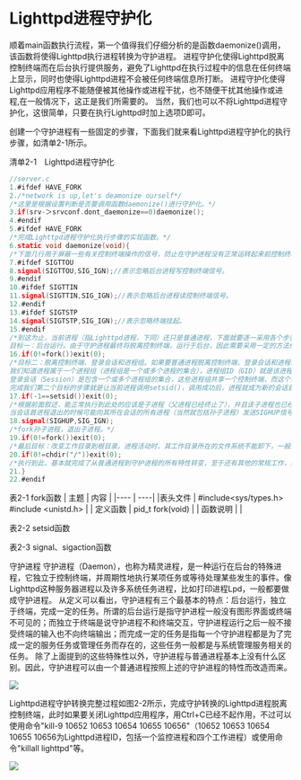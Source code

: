 # Lighttpd进程守护化
顺着main函数执行流程，第一个值得我们仔细分析的是函数daemonize()调用，该函数将使得Lighttpd执行进程转换为守护进程。
进程守护化使得Lighttpd脱离控制终端而在后台执行提供服务，避免了Lighttpd在执行过程中的信息在任何终端上显示，同时也使得Lighttpd进程不会被任何终端信息所打断。
进程守护化使得Lighttpd应用程序不能随便被其他操作或进程干扰，也不随便干扰其他操作或进程,在一般情况下，这正是我们所需要的。
当然，我们也可以不将Lighttpd进程守护化，这很简单，只要在执行Lighttpd时加上选项D即可。

创建一个守护进程有一些固定的步骤，下面我们就来看Lighttpd进程守护化的执行步骤，如清单2-1所示。

清单2-1　Lighttpd进程守护化
```c
//server.c
1.#ifdef HAVE_FORK
2./*network is up,let's deamonize ourself*/
/*这里是根据设置判断是否要调用函数daemonize()进行守护化。*/
3.if(srv-＞srvconf.dont_daemonize==0)daemonize();
4.#endif
5.#ifdef HAVE_FORK
/*完成Lighttpd进程守护化执行步骤的实现函数。*/
6.static void daemonize(void){
/*下面几行用于屏蔽一些有关控制终端操作的信号，防止在守护进程没有正常运转起来前控制终端受到干扰退出或挂起。*/
7.#ifdef SIGTTOU
8.signal(SIGTTOU,SIG_IGN);//表示忽略后台进程写控制终端信号。
9.#endif
10.#ifdef SIGTTIN
11.signal(SIGTTIN,SIG_IGN);//表示忽略后台进程读控制终端信号。
12.#endif
13.#ifdef SIGTSTP
14.signal(SIGTSTP,SIG_IGN);//表示忽略终端挂起。
15.#endif
/*到这为止，当前进程（指Lighttpd进程，下同）还只是普通进程，下面就要逐一采用各个步骤，使得当前进程逐步具备守护进程的各个特性，完成从普通进程到守护进程的转变。
目标一：后台运行。由于守护进程最终将脱离控制终端，运行于后台，因此需要采用一定的方法使得普通进程脱离控制终端，这个方法就是首先在普通进程中调用fork函数后，使父进程终止，让子进程继续执行，此时由于父进程先于子进程结束，使得子进程成为孤儿进程，因此自动被1号进程（init）收养。因为子进程是原父进程的完全复制，而子进程又将在后台执行，完成预期目标，这也就是的“脱壳”。*/
16.if(0!=fork())exit(0);
/*目标二：脱离控制终端、登录会话和进程组。如果要普通进程脱离控制终端、登录会话和进程组，不受它们的影响，一般使用setsid()设置新会话的首进程，则与原来的登录会话和进程组自动脱离。
我们知道进程属于一个进程组（进程组是一个或多个进程的集合），进程组ID（GID）就是该进程组组长进程的进程ID（PID），因此我们也就可以通过GID来识别组长进程。组长进程的存在与否并不关系到进程组的存在与否，也就是说，只要进程组中有一个进程存在，则该进程组就存在，这与其组长进程是否终止无关。
登录会话（Session）是包含一个或多个进程组的集合，这些进程组共享一个控制终端，而这个控制终端通常是创建第一个进程的登录终端，控制终端、登录会话和进程组通常是从父进程继承下来的。会话、进程组、进程与控制终端之间的关系如表2-1所示。
完成我们第二个目标的步骤就是让当前进程调用setsid()，调用成功后，进程就成为新的会话首进程（Session Leader）和新的进程组组长（新进程组ID为当前进程ID），并与原来的登录会话和进程组脱离，同时进程与原来的（如果存在）控制终端联系被脱离。*/
17.if(-1==setsid())exit(0);
/*根据前面叙述，能正常执行到此处的应该是子进程（父进程已经终止了），并且该子进程也已经脱离控制终端、原来的登录会话和进程组，似乎已经完成了从普通进程到守护进程的转换。事实上也是如此，简单的守护进程转换的确已经完成了，但是我们知道目前的该子进程是一个会话的首进程和进程组的组长进程，对于某些系统（如SVR4），当会话首进程打开一个尚未与任何会话相关联的终端设备时，此设备自动作为控制终端分配给该会话，这与守护进程不关联控制终端的特性不符合。因此，我们要采用不再让该子进程成为会话首进程的方式来禁止进程重新打开关联控制终端，方法就是再次调用fork函数，该fork函数执行后，子进程结束，孙子进程也不再是会话首进程，避免了会话再次关联到控制主终端。
当会话首进程退出的时候可能向其所在会话的所有进程（当然就包括孙子进程）发送SIGHUP信号，而SIGHUP信号的默认处理函数是结束进程。为了防止孙子进程意外结束，因此需要忽略SIGHUP信号（孙子进程也继承了这一点），直到子进程退出，孙子进程被启动进程(init)收养。*/＜/p＞
18.signal(SIGHUP,SIG_IGN);
/*fork孙子进程，退出子进程。*/
19.if(0!=fork())exit(0);
/*最后目标：改变工作目录到根目录。进程活动时，其工作目录所在的文件系统不能卸下，一般需要将工作目录改变到根目录，注意用户对此目录需要有读写权，防止超级用户卸载设备时系统报告设备忙。*/
20.if(0!=chdir("/"))exit(0);
/*执行到此，基本就完成了从普通进程到守护进程的所有特性转变，至于还有其他的常规工作，如关闭文件描述符，并重定向标准输入、输出和错误输出以及设置守护进程的文件权限创建掩码等，有的在此前就已经完成26或者针对Lighttpd本身就不需要那么做。*/
21.}
22.#endif
```
表2-1 fork函数
| 主题 | 内容 |
|---- | ----|
|表头文件 | #include<sys/types.h> #include <unistd.h> |
| 定义函数 | pid_t fork(void) |
| 函数说明 |  |


表2-2 setsid函数

表2-3 signal、sigaction函数

守护进程
守护进程（Daemon），也称为精灵进程，是一种运行在后台的特殊进程，它独立于控制终端，并周期性地执行某项任务或等待处理某些发生的事件。像Lighttpd这种服务器进程以及许多系统任务进程，比如打印进程Lpd，一般都要做成守护进程。
从定义可以看出，守护进程有三个最基本的特点：后台运行，独立于终端，完成一定的任务。所谓的后台运行是指守护进程一般没有图形界面或终端不可见的；而独立于终端是说守护进程不和终端交互，守护进程运行之后一般不接受终端的输入也不向终端输出；而完成一定的任务是指每一个守护进程都是为了完成一定的服务任务或管理任务而存在的，这些任务一般都是与系统管理服务相关的任务。
除了上面提到的这些特殊性以外，守护进程与普通进程基本上没有什么区别。因此，守护进程可以由一个普通进程按照上述的守护进程的特性而改造而来。

![](http://tiebapic.baidu.com/forum/w%3D580%3B/sign=b801f6e0deea15ce41eee001863b3bf3/3801213fb80e7becefdd9b84382eb9389b506b54.jpg)

Lighttpd进程守护转换完整过程如图2-2所示，完成守护转换的Lighttpd进程脱离控制终端，此时如果要关闭Lighttpd应用程序，用Ctrl+C已经不起作用，不过可以使用命令"kill-9 10652 10653 10654 10655 10656"（10652 10653 10654 10655 10656为Lighttpd进程ID，包括一个监控进程和四个工作进程）或使用命令"killall lighttpd"等。

![](http://tiebapic.baidu.com/forum/w%3D580/sign=920e99ce143b5bb5bed720f606d2d523/f901c87b02087bf4b0ebcf8ce5d3572c10dfcfe2.jpg)


